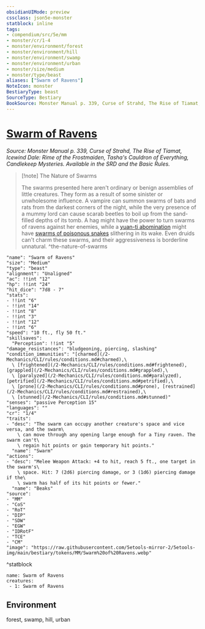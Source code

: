 ```yaml
---
obsidianUIMode: preview
cssclass: json5e-monster
statblock: inline
tags:
- compendium/src/5e/mm
- monster/cr/1-4
- monster/environment/forest
- monster/environment/hill
- monster/environment/swamp
- monster/environment/urban
- monster/size/medium
- monster/type/beast
aliases: ["Swarm of Ravens"]
NoteIcon: monster
BestiaryType: beast
SourceType: Bestiary
BookSource: Monster Manual p. 339, Curse of Strahd, The Rise of Tiamat, Icewind Dale: Rime of the Frostmaiden, Tasha's Cauldron of Everything, Candlekeep Mysteries. Available in the SRD and the Basic Rules.
---
```

# [Swarm of Ravens](2-Mechanics/CLI/bestiary/beast/swarm-of-ravens.md)
*Source: Monster Manual p. 339, Curse of Strahd, The Rise of Tiamat, Icewind Dale: Rime of the Frostmaiden, Tasha's Cauldron of Everything, Candlekeep Mysteries. Available in the SRD and the Basic Rules.*  

> [!note] The Nature of Swarms
> 
> The swarms presented here aren't ordinary or benign assemblies of little creatures. They form as a result of some sinister or unwholesome influence. A vampire can summon swarms of bats and rats from the darkest corners of the night, while the very presence of a mummy lord can cause scarab beetles to boil up from the sand-filled depths of its tomb. A hag might have the power to turn swarms of ravens against her enemies, while a [yuan-ti abomination](/2-Mechanics/CLI/bestiary/monstrosity/yuan-ti-abomination.md) might have [swarms of poisonous snakes](/2-Mechanics/CLI/bestiary/beast/swarm-of-poisonous-snakes.md) slithering in its wake. Even druids can't charm these swarms, and their aggressiveness is borderline unnatural.
^the-nature-of-swarms

```statblock
"name": "Swarm of Ravens"
"size": "Medium"
"type": "beast"
"alignment": "Unaligned"
"ac": !!int "12"
"hp": !!int "24"
"hit_dice": "7d8 - 7"
"stats":
- !!int "6"
- !!int "14"
- !!int "8"
- !!int "3"
- !!int "12"
- !!int "6"
"speed": "10 ft., fly 50 ft."
"skillsaves":
  "Perception": !!int "5"
"damage_resistances": "bludgeoning, piercing, slashing"
"condition_immunities": "[charmed](/2-Mechanics/CLI/rules/conditions.md#charmed),\
  \ [frightened](/2-Mechanics/CLI/rules/conditions.md#frightened), [grappled](/2-Mechanics/CLI/rules/conditions.md#grappled),\
  \ [paralyzed](/2-Mechanics/CLI/rules/conditions.md#paralyzed), [petrified](/2-Mechanics/CLI/rules/conditions.md#petrified),\
  \ [prone](/2-Mechanics/CLI/rules/conditions.md#prone), [restrained](/2-Mechanics/CLI/rules/conditions.md#restrained),\
  \ [stunned](/2-Mechanics/CLI/rules/conditions.md#stunned)"
"senses": "passive Perception 15"
"languages": ""
"cr": "1/4"
"traits":
- "desc": "The swarm can occupy another creature's space and vice versa, and the swarm\
    \ can move through any opening large enough for a Tiny raven. The swarm can't\
    \ regain hit points or gain temporary hit points."
  "name": "Swarm"
"actions":
- "desc": "Melee Weapon Attack: +4 to hit, reach 5 ft., one target in the swarm's\
    \ space. Hit: 7 (2d6) piercing damage, or 3 (1d6) piercing damage if the\
    \ swarm has half of its hit points or fewer."
  "name": "Beaks"
"source":
- "MM"
- "CoS"
- "RoT"
- "DIP"
- "SDW"
- "EGW"
- "IDRotF"
- "TCE"
- "CM"
"image": "https://raw.githubusercontent.com/5etools-mirror-2/5etools-img/main/bestiary/tokens/MM/Swarm%20of%20Ravens.webp"
```
^statblock

```encounter-table
name: Swarm of Ravens
creatures:
 - 1: Swarm of Ravens
```

## Environment

forest, swamp, hill, urban